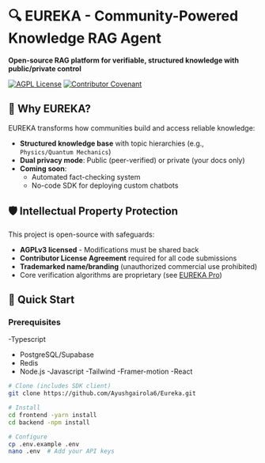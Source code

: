# 🔍 EUREKA - Community-Powered Knowledge RAG Agent

**Open-source RAG platform for verifiable, structured knowledge with public/private control**

[![AGPL License](https://img.shields.io/badge/license-AGPLv3-blue.svg)](https://www.gnu.org/licenses/agpl-3.0)
[![Contributor Covenant](https://img.shields.io/badge/Contributor%20Covenant-2.1-4baaaa.svg)](CODE_OF_CONDUCT.md)

## 🚀 Why EUREKA?

EUREKA transforms how communities build and access reliable knowledge:
- **Structured knowledge base** with topic hierarchies (e.g., `Physics/Quantum Mechanics`)
- **Dual privacy mode**: Public (peer-verified) or private (your docs only)
- **Coming soon**: 
  - Automated fact-checking system
  - No-code SDK for deploying custom chatbots

## 🛡️ Intellectual Property Protection
This project is open-source with safeguards:
- **AGPLv3 licensed** - Modifications must be shared back
- **Contributor License Agreement** required for all code submissions
- **Trademarked name/branding** (unauthorized commercial use prohibited)
- Core verification algorithms are proprietary (see [EUREKA Pro](https://eureka.ai/pro))

## 🧩 Quick Start

### Prerequisites
-Typescript
- PostgreSQL/Supabase 
- Redis 
- Node.js
-Javascript
-Tailwind
-Framer-motion
-React

```bash
# Clone (includes SDK client)
git clone https://github.com/Ayushgairola6/Eureka.git

# Install
cd frontend -yarn install
cd backend -npm install

# Configure
cp .env.example .env
nano .env  # Add your API keys
